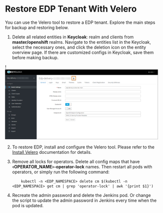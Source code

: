 # Restore EDP Tenant With Velero

You can use the Velero tool to restore a EDP tenant. Explore the main steps for backup and restoring below.

1. Delete all related entities in **Keycloak**: realm and clients from **master/openshift** realms. Navigate to the entities list in the Keycloak, select the necessary ones, and click the deletion icon on the entity overview page.
   If there are customized configs in Keycloak, save them before making backup.

  !![Remove keycloak realm](../assets/operator-guide/delete-keycloak-realm.png "Remove keycloak realm")

2. To restore EDP, install and configure the Velero tool. Please refer to the [Install Velero](install-velero.md) documentation for details.

3. Remove all locks for operators. Delete all config maps that have **&#8249;OPERATOR_NAME&#8250;-operator-lock** names. Then restart all pods with operators, or simply run the following command:

           kubectl -n <EDP_NAMESPACE> delete cm $(kubectl -n <EDP_NAMESPACE> get cm | grep 'operator-lock' | awk '{print $1}')

4. Recreate the admin password and delete the Jenkins pod. Or change the script to update the admin password in Jenkins every time when the pod is updated.
